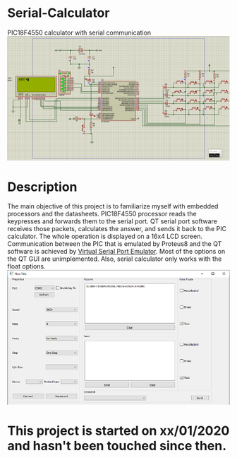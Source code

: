 # Serial-Calculator

PIC18F4550 calculator with serial communication
![alt text](https://github.com/hakan-demirli/Serial-Calculator/blob/main/calculator.gif)

# Description
The main objective of this project is to familiarize myself with embedded processors and the datasheets.
PIC18F4550 processor reads the keypresses and forwards them to the serial port. QT serial port software receives those packets, calculates the answer, and sends it back to the PIC calculator. The whole operation is displayed on a 16x4 LCD screen.
Communication between the PIC that is emulated by Proteus8 and the QT software is achieved by [Virtual Serial Port Emulator](http://www.eterlogic.com/Products.VSPE.html).
Most of the options on the QT GUI are unimplemented. Also, serial calculator only works with the float options.
![alt text](https://github.com/hakan-demirli/Serial-Calculator/blob/main/QT_Terminal.png)

# This project is started on xx/01/2020 and hasn't been touched since then.  
